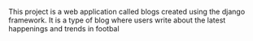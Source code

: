 This project is a web application called blogs created using the django framework. It is a type of blog where users write about the latest happenings and trends in footbal
